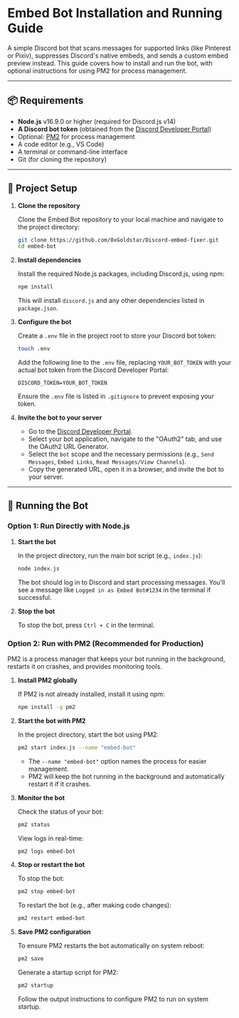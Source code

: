 # Embed Bot Installation and Running Guide

A simple Discord bot that scans messages for supported links (like Pinterest or Pixiv), suppresses Discord's native embeds, and sends a custom embed preview instead. This guide covers how to install and run the bot, with optional instructions for using PM2 for process management.

---

## 📦 Requirements

- **Node.js** v16.9.0 or higher (required for Discord.js v14)
- **A Discord bot token** (obtained from the [Discord Developer Portal](https://discord.com/developers/applications))
- Optional: [PM2](https://pm2.keymetrics.io/) for process management
- A code editor (e.g., VS Code)
- A terminal or command-line interface
- Git (for cloning the repository)

---

## 📁 Project Setup

1. **Clone the repository**

   Clone the Embed Bot repository to your local machine and navigate to the project directory:

   ```bash
   git clone https://github.com/0xGoldstar/Discord-embed-fixer.git
   cd embed-bot
   ```

2. **Install dependencies**

   Install the required Node.js packages, including Discord.js, using npm:

   ```bash
   npm install
   ```

   This will install `discord.js` and any other dependencies listed in `package.json`.

3. **Configure the bot**

   Create a `.env` file in the project root to store your Discord bot token:

   ```bash
   touch .env
   ```

   Add the following line to the `.env` file, replacing `YOUR_BOT_TOKEN` with your actual bot token from the Discord Developer Portal:

   ```
   DISCORD_TOKEN=YOUR_BOT_TOKEN
   ```

   Ensure the `.env` file is listed in `.gitignore` to prevent exposing your token.

4. **Invite the bot to your server**

   - Go to the [Discord Developer Portal](https://discord.com/developers/applications).
   - Select your bot application, navigate to the "OAuth2" tab, and use the OAuth2 URL Generator.
   - Select the `bot` scope and the necessary permissions (e.g., `Send Messages`, `Embed Links`, `Read Messages/View Channels`).
   - Copy the generated URL, open it in a browser, and invite the bot to your server.

---

## 🚀 Running the Bot

### Option 1: Run Directly with Node.js

1. **Start the bot**

   In the project directory, run the main bot script (e.g., `index.js`):

   ```bash
   node index.js
   ```

   The bot should log in to Discord and start processing messages. You’ll see a message like `Logged in as Embed Bot#1234` in the terminal if successful.

2. **Stop the bot**

   To stop the bot, press `Ctrl + C` in the terminal.

### Option 2: Run with PM2 (Recommended for Production)

PM2 is a process manager that keeps your bot running in the background, restarts it on crashes, and provides monitoring tools.

1. **Install PM2 globally**

   If PM2 is not already installed, install it using npm:

   ```bash
   npm install -g pm2
   ```

2. **Start the bot with PM2**

   In the project directory, start the bot using PM2:

   ```bash
   pm2 start index.js --name "embed-bot"
   ```

   - The `--name "embed-bot"` option names the process for easier management.
   - PM2 will keep the bot running in the background and automatically restart it if it crashes.

3. **Monitor the bot**

   Check the status of your bot:

   ```bash
   pm2 status
   ```

   View logs in real-time:

   ```bash
   pm2 logs embed-bot
   ```

4. **Stop or restart the bot**

   To stop the bot:

   ```bash
   pm2 stop embed-bot
   ```

   To restart the bot (e.g., after making code changes):

   ```bash
   pm2 restart embed-bot
   ```

5. **Save PM2 configuration**

   To ensure PM2 restarts the bot automatically on system reboot:

   ```bash
   pm2 save
   ```

   Generate a startup script for PM2:

   ```bash
   pm2 startup
   ```

   Follow the output instructions to configure PM2 to run on system startup.